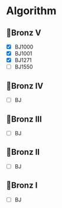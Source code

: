 # Algorithm
## 🥉Bronz V
- [X] BJ1000
- [X] BJ1001
- [X] BJ1271
- [ ] BJ1550
## 🥉Bronz IV
- [ ] BJ
## 🥉Bronz III
- [ ] BJ
## 🥉Bronz II
- [ ] BJ
## 🥉Bronz I
- [ ] BJ
